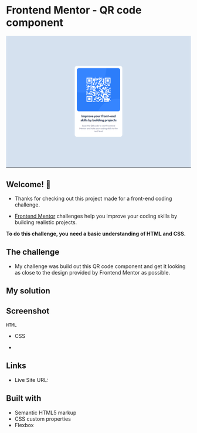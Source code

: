 # Frontend Mentor - QR code component

![Design preview for the QR code component coding challenge](./design/screenshot01.png)

## Welcome! 👋

- Thanks for checking out this project made for a front-end coding challenge.

- [Frontend Mentor](https://www.frontendmentor.io) challenges help you improve your coding skills by building realistic projects.

**To do this challenge, you need a basic understanding of HTML and CSS.**

## The challenge

- My challenge was build out this QR code component and get it looking as  close to the design provided by Frontend Mentor as possible.

## My solution

  ## Screenshot
    HTML 
 - [](./design/html-screenshot.png)

    CSS
 - [](./design/css-screenshot.png)


## Links

- Live Site URL: [](https://lucas-brisolla.github.io/qr-code-component-main/)

## Built with

- Semantic HTML5 markup
- CSS custom properties
- Flexbox

